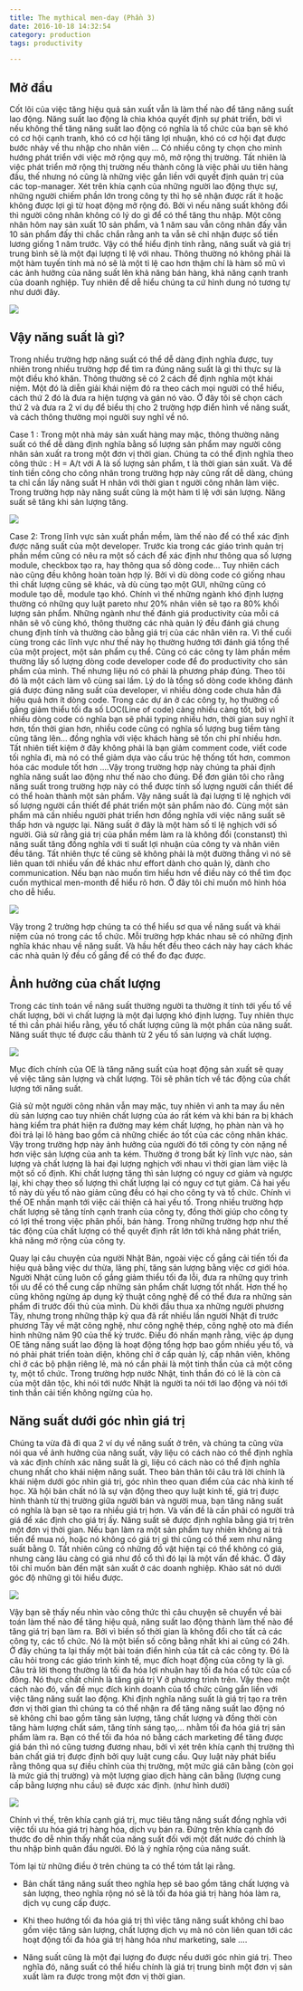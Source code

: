 ```yaml
---
title: The mythical men-day (Phần 3)
date: 2016-10-18 14:32:54
category: production
tags: productivity

---
```


## Mở đầu

Cốt lõi của việc tăng hiệu quả sản xuất vẫn là làm thế nào để tăng năng suất lao động. Năng suất lao động là chìa khóa quyết định sự phát triển, bởi vì nếu không thể tăng năng suất lao động có nghĩa là tổ chức của bạn sẽ khó có cơ hội cạnh tranh, khó có cơ hội tăng lợi nhuận, khó có cơ hội đạt được bước nhảy về thu nhập cho nhân viên … Có nhiều công ty chọn cho mình hướng phát triển với việc mở rộng quy mô, mở rộng thị trường. Tất nhiên là việc phát triển mở rộng thị trường nếu thành công là việc phải ưu tiên hàng đầu, thế nhưng nó cũng là những việc gắn liền với quyết định quản trị của các top-manager. Xét trên khía cạnh của  những người lao động thực sự, những người chiếm phần lớn trong công ty thì họ sẽ nhận được rất ít hoặc không được lợi gì từ hoạt động mở rộng đó. Bởi vì nếu năng suất không đổi thì người công nhân không có lý do gì để có thể tăng thu nhập. Một công nhân hôm nay sản xuất 10 sản phẩm, và 1 năm sau vẫn công nhân đấy vẫn 10 sản phẩm đấy thì chắc chắn rằng anh ta vẫn sẽ chỉ nhận được số tiền lương giống 1 năm trước. Vậy có thể hiểu định tính rằng, năng suất và giá trị trung bình sẽ là một đại lượng tỉ lệ với nhau. Thông thường nó không phải là một hàm tuyến tính mà nó sẽ là một tỉ lệ cao hơn thậm chí là hàm số mũ vì các ảnh hưởng của năng suất lên khả năng bán hàng, khả năng cạnh tranh của doanh nghiệp. Tuy nhiên để dễ hiểu chúng ta cứ hình dung nó tương tự như dưới đây.

![](https://c2.staticflickr.com/6/5618/30417215951_b45b50705b_b.jpg)

<!-- more -->
## Vậy năng suất là gì?

Trong nhiều trường hợp năng suất có thể dễ dàng định nghĩa được, tuy nhiên trong nhiều trường hợp để tìm ra đúng năng suất là gì thì thực sự là một điều khó khăn. Thông thường sẽ có 2 cách để định nghĩa một khái niệm. Một đó là diễn giải khái niệm đó ra theo cách mọi người có thể hiểu, cách thứ 2 đó là đưa ra hiện tượng và gán nó vào. Ở đây tôi sẽ chọn cách thứ 2 và đưa ra 2 ví dụ để biểu thị cho 2 trường hợp điển hình về năng suất, và cách thông thường mọi người suy nghĩ về nó.

Case 1 : Trong một nhà máy sản xuất hàng may mặc, thông thường năng suất có thể dễ dàng định nghĩa bằng số lượng sản phẩm may người công nhân sản xuất ra trong một đơn vị thời gian. Chúng ta có thể định nghĩa theo công thức : H = A/t với A là số lượng sản phẩm, t là thời gian sản xuất. Và để tính tiền công cho công nhân trong trường hợp này cũng rất dễ dàng, chúng ta chỉ cần lấy năng suất H nhân với thời gian t người công nhân làm việc. Trong trường hợp này năng suất cũng là một hàm tỉ lệ với sản lượng. Năng suất sẽ tăng khi sản lượng tăng.

![](https://c2.staticflickr.com/6/5542/30417216371_959bf1004f_b.jpg)

Case 2: Trong lĩnh vực sản xuất phần mềm, làm thế nào để có thể xác định được năng suất của một developer. Trước kia trong các giáo trình quản trị phần mềm cũng có nêu ra một số cách để xác định như thông qua số lượng module, checkbox tạo ra, hay thông qua số dòng code… Tuy nhiên cách nào cũng đều không hoàn toàn hợp lý. Bởi vì dù dòng code có giống nhau thì chất lượng cũng sẽ khác, và dù cùng tạo một GUI, những cũng có module tạo dễ, module tạo khó. Chính vì thế những ngành khó định lượng thường có những quy luật pareto như 20% nhân viên sẽ tạo ra 80% khối lượng sản phẩm. Những ngành như thế đánh giá productivity của mỗi cá nhân sẽ vô cùng khó, thông thường các nhà quản lý đều đánh giá chung chung định tính và thường cào bằng giá trị của các nhân viên ra. Vì thế cuối cùng trong các lĩnh vực như thế này họ thường hướng tới đánh giá tổng thể của một project, một sản phẩm cụ thể. Cũng có các công ty làm phần mềm thường lấy số lượng dòng code developer code để đo productivity cho sản phẩm của mình. Thế nhưng liệu nó có phải là phương pháp đúng. Theo tôi đó là một cách làm vô cùng sai lầm. Lý do là tổng số dòng code không đánh giá được đúng năng suất của developer, vì nhiều dòng code chưa hẳn đã hiệu quả hơn ít dòng code. Trong các dự án ở các công ty, họ thường cố gắng giảm thiểu tối đa số LOC(Line of code) càng nhiều càng tốt, bởi vì nhiều dòng code có nghĩa bạn sẽ phải typing nhiều hơn, thời gian suy nghĩ ít hơn, tốn thời gian hơn, nhiều code cũng có nghĩa số lượng bug tiềm tàng cũng tăng lên… đồng nghĩa với việc khách hàng sẽ tốn chi phí nhiều hơn. Tất nhiên tiết kiệm ở đây không phải là bạn giảm comment code, viết code tối nghĩa đi, mà nó có thể giảm dựa vào cấu trúc hệ thống tốt hơn, common hóa các module tốt hơn ….Vậy trong trường hợp này chúng ta phải định nghĩa năng suất lao động như thế nào cho đúng. Để đơn giản tôi cho rằng năng suất trong trường hợp này có thể được tính số lượng người cần thiết để có thể hoàn thành một sản phẩm. Vậy năng suất là đại lượng tỉ lệ nghịch với số lượng người cần thiết để phát triển một sản phẩm nào đó. Cùng một sản phẩm mà cần nhiều người phát triển hơn đồng nghĩa với việc năng suất sẽ thấp hơn và ngược lại. Năng suất ở đây là một hàm số tỉ lệ nghịch với số người. Giả sử rằng giá trị của phần mềm làm ra là không đổi (constanst) thì năng suất tăng đồng nghĩa với tỉ suất lợi nhuận của công ty và nhân viên đều tăng.  Tất nhiên thực tế cũng sẽ không phải là một đường thẳng vì nó sẽ liên quan tới nhiều vấn đề khác như effort dành cho quản lý, dành cho communication. Nếu bạn nào muốn tìm hiểu hơn về điều này có thể tìm đọc cuốn mythical men-month để hiểu rõ hơn. Ở đây tôi chỉ muốn mô hình hóa cho dễ hiểu.

![](https://c2.staticflickr.com/6/5566/30417216151_e7e86bcb16_b.jpg)

Vậy trong 2 trường hợp chúng ta có thể hiểu sơ qua về năng suất và khái niệm của nó trong các tổ chức. Mỗi trường hợp khác nhau sẽ có những định nghĩa khác nhau về năng suất. Và hầu hết đều theo cách này hay cách khác các nhà quản lý đều cố gắng để có thể đo đạc được.

## Ảnh hưởng của chất lượng

Trong các tính toán về năng suất thường người ta thường ít tính tới yếu tố về chất lượng, bởi vì chất lượng là một đại lượng khó định lượng. Tuy nhiên thực tế thì cần phải hiểu rằng, yếu tố chất lượng cũng là một phần của năng suất.  Năng suất thực tế được cấu thành từ 2 yếu tố sản lượng và chất lượng.

![](https://c2.staticflickr.com/6/5566/30417216151_e7e86bcb16_b.jpg)

Mục đích chính của OE là tăng năng suất của hoạt động sản xuất sẽ quay về việc tăng sản lượng và chất lượng. Tôi sẽ phân tích về tác động của chất lượng tới năng suất.

Giả sử một người công nhân vẫn may mặc, tuy nhiên vì anh ta may ẩu nên dù sản lượng cao tuy nhiên chất lượng của áo rất kém và khi bán ra bị khách hàng kiểm tra phát hiện ra đường may kém chất lượng, họ phàn nàn và họ đòi trả lại lô hàng bao gồm cả những chiếc áo tốt của các công nhân khác. Vậy trong trường hợp này ảnh hưởng của người đó tới công ty còn nặng nề hơn việc sản lượng của anh ta kém. Thường ở trong bất kỳ lĩnh vực nào, sản lượng và chất lượng là hai đại lượng nghịch với nhau vì thời gian làm việc là một số cố định. Khi chất lượng tăng thì sản lượng có nguy cơ giảm và ngược lại, khi chạy theo số lượng thì chất lượng lại có nguy cơ tụt giảm. Cả hai yếu tố này dù yếu tố nào giảm cũng đều có hại cho công ty và tổ chức. Chính vì thế OE nhấn mạnh tới việc cải thiện cả hai yếu tố. Trong nhiều trường hợp chất lượng sẽ tăng tính cạnh tranh của công ty, đồng thời giúp cho công ty có lợi thế trong việc phân phối, bán hàng. Trong những trường hợp như thế tác động của chất lượng có thể quyết định rất lớn tới khả năng phát triển, khả năng mở rộng của công ty.

Quay lại câu chuyện của người Nhật Bản, ngoài việc cố gắng cải tiến tối đa hiệu quả bằng việc dư thừa, lãng phí, tăng sản lượng bằng việc cơ giới hóa. Người Nhật cũng luôn cố gắng giảm thiểu tối đa lỗi, đưa ra những quy trình tối ưu để có thể cung cấp những sản phẩm chất lượng tốt nhất. Hơn thế họ cũng không ngừng áp dụng kỹ thuật công nghệ để có thể đưa ra những sản phẩm đi trước đối thủ của mình. Dù khởi đầu thua xa những người phương Tây, nhưng trong những thập kỷ qua đã rất nhiều lần người Nhật đi trước phương Tây về mặt công nghệ, như công nghệ thép, công nghệ oto mà điển hình những năm 90 của thế kỷ trước. Điều đó nhấn mạnh rằng, việc áp dụng OE tăng năng suất lao động là hoạt động tổng hợp bao gồm nhiều yếu tố, và nó phải phát triển toàn diện, không chỉ ở cấp quản lý, cấp nhân viên, không chỉ ở các bộ phận riêng lẻ, mà nó cần phải là một tinh thần của cả một công ty, một tổ chức. Trong trường hợp nước Nhật, tinh thần đó có lẽ là còn cả của một dân tộc, khi nói tới nước Nhật là người ta nói tới lao động và nói tới tinh thần cải tiến không ngừng của họ.

## Năng suất dưới góc nhìn giá trị

Chúng ta vừa đã đi qua 2 ví dụ về năng suất ở trên, và chúng ta cũng vừa nói qua về ảnh hưởng của năng suất, vậy liệu có cách nào có thể định nghĩa và xác định chính xác năng suất là gì, liệu có cách nào có thể định nghĩa chung nhất cho khái niệm năng suất. Theo bản thân tôi câu trả lời chính là khái niệm dưới góc nhìn giá trị, góc nhìn theo quan điểm của các nhà kinh tế học. Xã hội bản chất nó là sự vận động theo quy luật kinh tế, giá trị được hình thành từ thị trường giữa người bán và người mua, bạn tăng năng suất có nghĩa là bạn sẽ tạo ra nhiều giá trị hơn. Và vấn đề là cần phải có người trả giá để xác định cho giá trị ấy. Năng suất sẽ được định nghĩa bằng giá trị trên một đơn vị thời gian. Nếu bạn làm ra một sản phẩm tuy nhiên không ai trả tiền để mua nó, hoặc nó không có giá trị gì thì cũng có thể xem như năng suất bằng 0. Tất nhiên cũng có những đồ vật hiện tại có thể không có giá, nhưng càng lâu càng có giá như đồ cổ thì đó lại là một vấn đề khác. Ở đây tôi chỉ muốn bàn đến mặt sản xuất ở các doanh nghiệp. Khảo sát nó dưới góc độ những gì tôi hiểu được.

![](https://c2.staticflickr.com/6/5835/30417215771_df3fa103a5_b.jpg)

Vậy bạn sẽ thấy nếu nhìn vào công thức thì câu chuyện sẽ chuyển về bài toán làm thế nào để tăng hiệu quả, năng suất lao động thành làm thế nào để tăng giá trị bạn làm ra. Bởi vì biến số thời gian là không đổi cho tất cả các công ty, các tổ chức. Nó là một biến số công bằng nhất khi ai cũng có 24h. Ở đây chúng ta lại thấy một bài toán điển hình của tất cả các công ty. Đó là câu hỏi trong các giáo trình kinh tế, mục đích hoạt động của công ty là gì. Câu trả lời thong thường là tối đa hóa lợi nhuận hay tối đa hóa cổ tức của cổ đông. Nó thực chất chính là tăng giá trị V ở phương trình trên. Vậy theo một cách nào đó, vấn đề mục đích kinh doanh của tổ chức cũng gắn liền với việc tăng năng suất lao động. Khi định nghĩa năng suất là giá trị tạo ra trên đơn vị thời gian thì chúng ta có thể nhận ra để tăng năng suất lao động nó sẽ không chỉ bao gồm tăng sản lượng, tăng chất lượng và đồng thời còn tăng hàm lượng chất sám, tăng tính sáng tạo,… nhằm tối đa hóa giá trị sản phẩm làm ra. Bạn có thể tối đa hóa nó bằng cách marketing để tăng được giá bán thì nó cũng tương đương nhau, bởi vì xét trên khía cạnh thị trường thì bản chất giá trị được định bởi quy luật cung cầu. Quy luật này phát biểu rằng thông qua sự điều chỉnh của thị trường, một mức giá cân bằng (còn gọi là mức giá thị trường) và một lượng giao dịch hàng cân bằng (lượng cung cấp bằng lượng nhu cầu) sẽ được xác định. (như hình dưới)

![](https://c2.staticflickr.com/6/5690/30467330516_e3edebea98_b.jpg)

Chính vì thế, trên khía cạnh giá trị, mục tiêu tăng năng suất đồng nghĩa với việc tối ưu hóa giá trị hàng hóa, dịch vụ bán ra. Đứng trên khía cạnh đó thước đo dễ nhìn thấy nhất của năng suất đối với một đất nước đó chính là thu nhập bình quân đầu người. Đó là ý nghĩa rộng của năng suất.

Tóm lại từ những điều ở trên chúng ta có thể tóm tắt lại rằng.

* Bản chất tăng năng suất theo nghĩa hẹp sẽ bao gồm tăng chất lượng và sản lượng, theo nghĩa rộng nó sẽ là tối đa hóa giá trị hàng hóa làm ra, dịch vụ cung cấp được.

* Khi theo hướng tối đa hóa giá trị thì việc tăng năng suất không chỉ bao gồm việc tăng sản lượng, chất lượng dịch vụ mà nó còn liên quan tới các hoạt động tối đa hóa giá trị hàng hóa như marketing, sale ….

* Năng suất cũng là một đại lượng đo được nếu dưới góc nhìn giá trị. Theo nghĩa đó, năng suất có thể hiểu chính là giá trị trung bình một đơn vị sản xuất làm ra được trong một đơn vị thời gian.